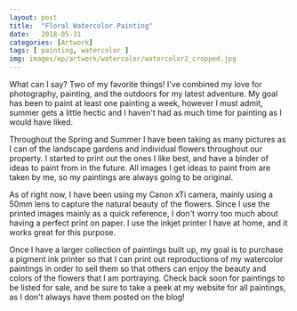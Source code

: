 ```yaml
---
layout: post
title:  "Floral Watercolor Painting"
date:   2018-05-31
categories: [Artwork]
tags: [ painting, watercolor ]
img: images/ep/artwork/watercolor/watercolor2_cropped.jpg
---
```


What can I say? Two of my favorite things! I've combined my love for photography, painting, and the outdoors for my latest adventure. My goal has been to paint at least one painting a week, however I must admit, summer gets a little hectic and I haven't had as much time for painting as I would have liked.<!--more-->

Throughout the Spring and Summer I have been taking as many pictures as I can of the landscape gardens and individual flowers throughout our property. I started to print out the ones I like best, and have a binder of ideas to paint from in the future. All images I get ideas to paint from are taken by me, so my paintings are always going to be original.

As of right now, I have been using my Canon xTi camera, mainly using a 50mm lens to capture the natural beauty of the flowers. Since I use the printed images mainly as a quick reference, I don't worry too much about having a perfect print on paper. I use the inkjet printer I have at home, and it works great for this purpose.

Once I have a larger collection of paintings built up, my goal is to purchase a pigment ink printer so that I can print out reproductions of my watercolor paintings in order to sell them so that others can enjoy the beauty and colors of the flowers that I am portraying. Check back soon for paintings to be listed for sale, and be sure to take a peek at my website for all paintings, as I don't always have them posted on the blog!


